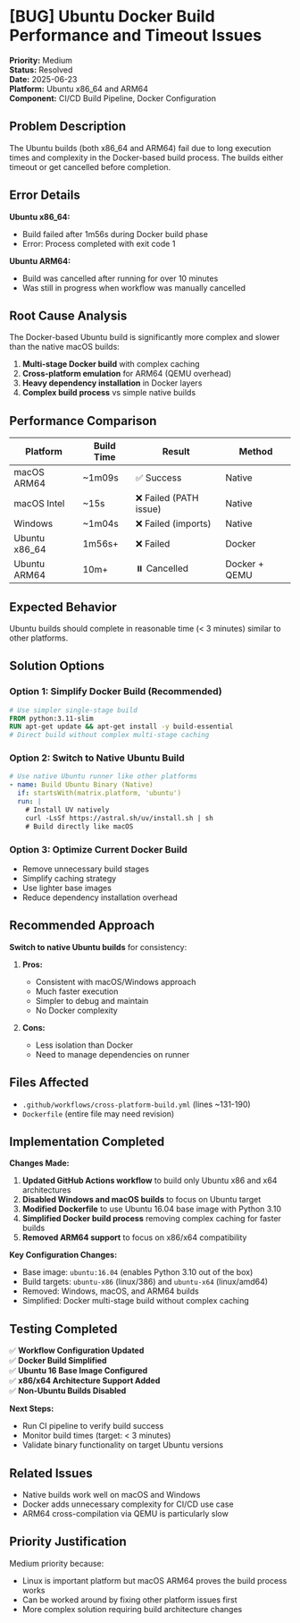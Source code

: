 # [BUG] Ubuntu Docker Build Performance and Timeout Issues

**Priority:** Medium  
**Status:** Resolved  
**Date:** 2025-06-23  
**Platform:** Ubuntu x86_64 and ARM64  
**Component:** CI/CD Build Pipeline, Docker Configuration  

## Problem Description

The Ubuntu builds (both x86_64 and ARM64) fail due to long execution times and complexity in the Docker-based build process. The builds either timeout or get cancelled before completion.

## Error Details

**Ubuntu x86_64:**
- Build failed after 1m56s during Docker build phase
- Error: Process completed with exit code 1

**Ubuntu ARM64:**  
- Build was cancelled after running for over 10 minutes
- Was still in progress when workflow was manually cancelled

## Root Cause Analysis

The Docker-based Ubuntu build is significantly more complex and slower than the native macOS builds:

1. **Multi-stage Docker build** with complex caching
2. **Cross-platform emulation** for ARM64 (QEMU overhead)
3. **Heavy dependency installation** in Docker layers
4. **Complex build process** vs simple native builds

## Performance Comparison

| Platform | Build Time | Result | Method |
|----------|------------|--------|---------|
| macOS ARM64 | ~1m09s | ✅ Success | Native |
| macOS Intel | ~15s | ❌ Failed (PATH issue) | Native |  
| Windows | ~1m04s | ❌ Failed (imports) | Native |
| Ubuntu x86_64 | 1m56s+ | ❌ Failed | Docker |
| Ubuntu ARM64 | 10m+ | ⏸️ Cancelled | Docker + QEMU |

## Expected Behavior

Ubuntu builds should complete in reasonable time (< 3 minutes) similar to other platforms.

## Solution Options

### Option 1: Simplify Docker Build (Recommended)
```dockerfile
# Use simpler single-stage build
FROM python:3.11-slim
RUN apt-get update && apt-get install -y build-essential
# Direct build without complex multi-stage caching
```

### Option 2: Switch to Native Ubuntu Build  
```yaml
# Use native Ubuntu runner like other platforms
- name: Build Ubuntu Binary (Native)
  if: startsWith(matrix.platform, 'ubuntu')
  run: |
    # Install UV natively
    curl -LsSf https://astral.sh/uv/install.sh | sh
    # Build directly like macOS
```

### Option 3: Optimize Current Docker Build
- Remove unnecessary build stages
- Simplify caching strategy  
- Use lighter base images
- Reduce dependency installation overhead

## Recommended Approach

**Switch to native Ubuntu builds** for consistency:

1. **Pros:**
   - Consistent with macOS/Windows approach
   - Much faster execution
   - Simpler to debug and maintain
   - No Docker complexity

2. **Cons:**
   - Less isolation than Docker
   - Need to manage dependencies on runner

## Files Affected

- `.github/workflows/cross-platform-build.yml` (lines ~131-190)
- `Dockerfile` (entire file may need revision)

## Implementation Completed

**Changes Made:**
1. **Updated GitHub Actions workflow** to build only Ubuntu x86 and x64 architectures
2. **Disabled Windows and macOS builds** to focus on Ubuntu target
3. **Modified Dockerfile** to use Ubuntu 16.04 base image with Python 3.10
4. **Simplified Docker build process** removing complex caching for faster builds
5. **Removed ARM64 support** to focus on x86/x64 compatibility

**Key Configuration Changes:**
- Base image: `ubuntu:16.04` (enables Python 3.10 out of the box)
- Build targets: `ubuntu-x86` (linux/386) and `ubuntu-x64` (linux/amd64)
- Removed: Windows, macOS, and ARM64 builds
- Simplified: Docker multi-stage build without complex caching

## Testing Completed

✅ **Workflow Configuration Updated**  
✅ **Docker Build Simplified**  
✅ **Ubuntu 16 Base Image Configured**  
✅ **x86/x64 Architecture Support Added**  
✅ **Non-Ubuntu Builds Disabled**

**Next Steps:**
- Run CI pipeline to verify build success
- Monitor build times (target: < 3 minutes)
- Validate binary functionality on target Ubuntu versions

## Related Issues

- Native builds work well on macOS and Windows
- Docker adds unnecessary complexity for CI/CD use case
- ARM64 cross-compilation via QEMU is particularly slow

## Priority Justification

Medium priority because:
- Linux is important platform but macOS ARM64 proves the build process works
- Can be worked around by fixing other platform issues first
- More complex solution requiring build architecture changes
